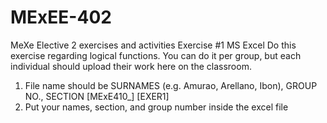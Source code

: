 # MExEE-402
MeXe Elective 2 exercises and activities
Exercise #1 MS Excel
Do this exercise regarding logical functions. You can do it per group, but each individual should upload their work here on the classroom.

1. File name should be SURNAMES (e.g. Amurao, Arellano, Ibon), GROUP NO., SECTION [MExE410_] [EXER1]
2. Put your names, section, and group number inside the excel file

